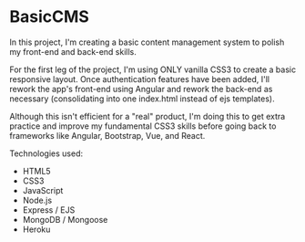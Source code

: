 # BasicCMS

In this project, I'm creating a basic content management system to polish my front-end and back-end skills.

For the first leg of the project, I'm using ONLY vanilla CSS3 to create a basic responsive layout. Once authentication features have been added, I'll rework the app's front-end using Angular and rework the back-end as necessary (consolidating into one index.html instead of ejs templates).

Although this isn't efficient for a "real" product, I'm doing this to get extra practice and improve my fundamental CSS3 skills before going back to frameworks like Angular, Bootstrap, Vue, and React.

Technologies used:
* HTML5
* CSS3
* JavaScript
* Node.js
* Express / EJS
* MongoDB / Mongoose
* Heroku

